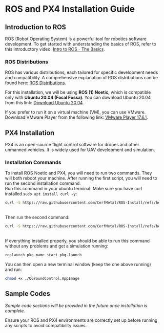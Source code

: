 # ROS and PX4 Installation Guide

## Introduction to ROS
ROS (Robot Operating System) is a powerful tool for robotics software development. To get started with understanding the basics of ROS, refer to this introductory video:
[Intro to ROS - The Basics](https://www.youtube.com/watch?v=8QfI5a7lTKU).

### ROS Distributions
ROS has various distributions, each tailored for specific development needs and compatibility. A comprehensive explanation of ROS distributions can be found here: [ROS Distributions](http://wiki.ros.org/Distributions).

For this installation, we will be using **ROS (1) Noetic**, which is compatible only with **Ubuntu 20.04 (Focal Fossa)**. You can download Ubuntu 20.04 from this link: [Download Ubuntu 20.04](https://releases.ubuntu.com/focal/).

If you prefer to run it on a virtual machine (VM), you can use VMware. Download VMware Player from the following link: [VMware Player 17.6.1](https://softwareupdate.vmware.com/cds/vmw-desktop/player/17.6.1/24319023/windows/core/VMware-player-17.6.1-24319023.exe.tar).

## PX4 Installation
PX4 is an open-source flight control software for drones and other unmanned vehicles. It is widely used for UAV development and simulation.

### Installation Commands
To install ROS Noetic and PX4, you will need to run two commands. They will both reboot your machine. After running the first script, you will need to run the second installation command. <br>
Run this command in your ubuntu terminal. Make sure you have curl installed `sudo apt install curl -y`:
```bash
curl -S https://raw.githubusercontent.com/CerfMetal/ROS-Install/refs/heads/main/install_1.sh | bash
```
<br>
Then run the second command: <br>

```bash
curl -S https://raw.githubusercontent.com/CerfMetal/ROS-Install/refs/heads/main/install_2.sh | bash
```
<br>
If everything installed properly, you should be able to run this command without any problems and get a simulation running:

```bash
roslaunch pkg_name start_pkg.launch
```
You can then open a new terminal window (keep the one above running) and run:

```bash
chmod +x ./QGroundControl.AppImage
```

## Sample Codes
*Sample code sections will be provided in the future once installation is complete.*

Ensure your ROS and PX4 environments are correctly set up before running any scripts to avoid compatibility issues.

